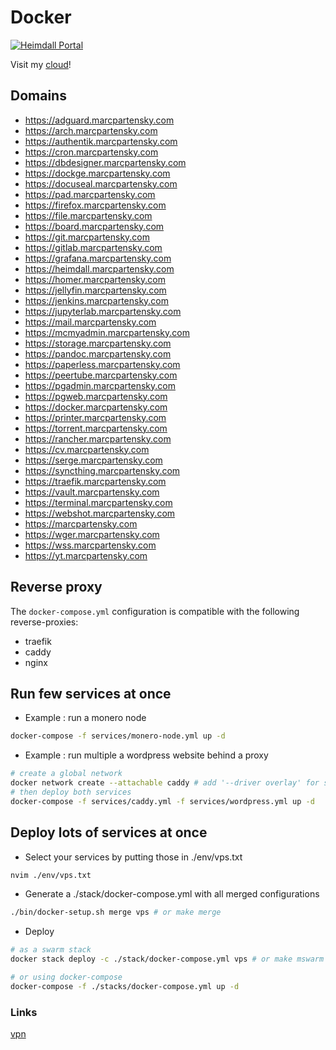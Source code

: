 <!-- [![Docker Swarm Deployed](https://github.com/MarcPartensky/Docker/actions/workflows/docker-swarm-deploy.yml/badge.svg)](https://github.com/MarcPartensky/Docker/actions/workflows/docker-swarm-deploy.yml) -->

# Docker
<!-- [![Docker Swarm Services](https://cdn.discordapp.com/attachments/809914059981586462/1042966875514077227/unknown.png)](https://swarm.marcpartensky.com) -->
[![Heimdall Portal](https://i.imgur.com/RiHrnck.jpeg)](https://heimdall.marcpartensky.com)

Visit my [cloud](https://heimdall.marcpartensky.com)!

## Domains
- https://adguard.marcpartensky.com
- https://arch.marcpartensky.com
- https://authentik.marcpartensky.com
- https://cron.marcpartensky.com
- https://dbdesigner.marcpartensky.com
- https://dockge.marcpartensky.com
- https://docuseal.marcpartensky.com
- https://pad.marcpartensky.com
- https://firefox.marcpartensky.com
- https://file.marcpartensky.com
- https://board.marcpartensky.com
- https://git.marcpartensky.com
- https://gitlab.marcpartensky.com
- https://grafana.marcpartensky.com
- https://heimdall.marcpartensky.com
- https://homer.marcpartensky.com
- https://jellyfin.marcpartensky.com
- https://jenkins.marcpartensky.com
- https://jupyterlab.marcpartensky.com
- https://mail.marcpartensky.com
- https://mcmyadmin.marcpartensky.com
- https://storage.marcpartensky.com
- https://pandoc.marcpartensky.com
- https://paperless.marcpartensky.com
- https://peertube.marcpartensky.com
- https://pgadmin.marcpartensky.com
- https://pgweb.marcpartensky.com
- https://docker.marcpartensky.com
- https://printer.marcpartensky.com
- https://torrent.marcpartensky.com
- https://rancher.marcpartensky.com
- https://cv.marcpartensky.com
- https://serge.marcpartensky.com
- https://syncthing.marcpartensky.com
- https://traefik.marcpartensky.com
- https://vault.marcpartensky.com
- https://terminal.marcpartensky.com
- https://webshot.marcpartensky.com
- https://marcpartensky.com
- https://wger.marcpartensky.com
- https://wss.marcpartensky.com
- https://yt.marcpartensky.com
<!-- - https://dns.marcpartensky.com -->
<!-- - https://glou.marcpartensky.com -->
<!-- - https://minecraft.marcpartensky.com -->

## Reverse proxy
The `docker-compose.yml` configuration is compatible with the following reverse-proxies:
- traefik
- caddy
- nginx

## Run few services at once
- Example : run a monero node
```sh
docker-compose -f services/monero-node.yml up -d
```

- Example : run multiple a wordpress website behind a proxy
```sh
# create a global network
docker network create --attachable caddy # add '--driver overlay' for swarm
# then deploy both services
docker-compose -f services/caddy.yml -f services/wordpress.yml up -d
```

## Deploy lots of services at once
- Select your services by putting those in ./env/vps.txt
```sh
nvim ./env/vps.txt
```

- Generate a ./stack/docker-compose.yml with all merged configurations
```sh
./bin/docker-setup.sh merge vps # or make merge
```

- Deploy
```sh
# as a swarm stack
docker stack deploy -c ./stack/docker-compose.yml vps # or make mswarm

# or using docker-compose
docker-compose -f ./stacks/docker-compose.yml up -d 
```

### Links
[vpn](https://github.com/kylemanna/docker-openvpn/blob/master/docs/docker-compose.md)
